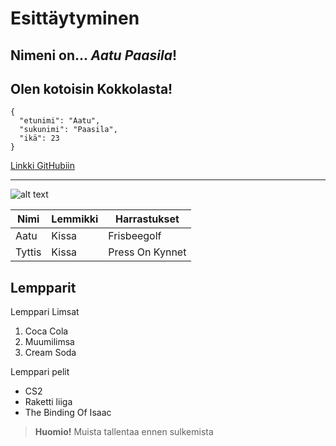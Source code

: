 # **Esittäytyminen**
## Nimeni on... *Aatu Paasila*!
## Olen kotoisin Kokkolasta!

```
{
  "etunimi": "Aatu",
  "sukunimi": "Paasila",
  "ikä": 23
}
```
[Linkki GitHubiin]

[Linkki GitHubiin]: https://github.com

--------------------------------------------------
![alt text](https://media2.dev.to/dynamic/image/width=1080,height=1080,fit=cover,gravity=auto,format=auto/https%3A%2F%2Fdev-to-uploads.s3.amazonaws.com%2Fuploads%2Farticles%2Fpwf3cr926c5s8ksswe66.jpeg)

| Nimi   | Lemmikki | Harrastukset    |
|--------|----------|-----------------|
| Aatu   | Kissa    | Frisbeegolf     |
| Tyttis | Kissa    | Press On Kynnet |

## **Lempparit**

 Lemppari Limsat
1. Coca Cola
2. Muumilimsa
3. Cream Soda

 Lemppari pelit
- CS2
- Raketti liiga
- The Binding Of Isaac

> **Huomio!** Muista tallentaa ennen sulkemista